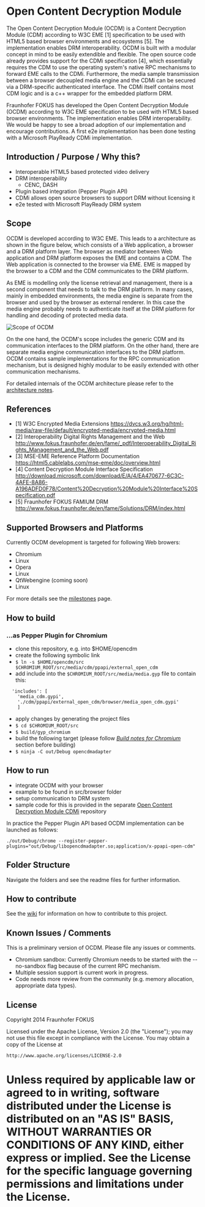 # Open Content Decryption Module

The Open Content Decryption Module (OCDM) is a Content Decryption Module (CDM) according to W3C EME [1] specification to be used with HTML5 based browser environments and ecosystems [5]. The implementation enables DRM interoperability.
OCDM is built with a modular concept in mind to be easily extendible and flexible. The open source code already provides support for the CDMi specification [4], which essentially requires the CDM to use the operating system's native RPC mechanisms to forward EME calls to the CDMi.
Furthermore, the media sample transmission between a browser decoupled media engine and the CDMi can be secured via a DRM-specific authenticated interface. The CDMi itself contains most CDM logic and is a c++ wrapper for the embedded platform DRM.

Fraunhofer FOKUS has developed the Open Content Decryption Module (OCDM) according to W3C EME specification to be used with HTML5 based browser environments. The implementation enables DRM interoperability. We would be happy to see a broad adoption of our implementation and encourage contributions. A first e2e implementation has been done testing with a Microsoft PlayReady CDMi implementation.

## Introduction / Purpose / Why this?

* Interoperable HTML5 based protected video delivery
* DRM interoperability
  * CENC, DASH
* Plugin based integration (Pepper Plugin API)
* CDMi allows open source browsers to support DRM without licensing it
* e2e tested with Microsoft PlayReady DRM system

## Scope

OCDM is developed according to W3C EME. This leads to a architecture as shown in the figure below, which consists of a Web application, a browser and a DRM platform layer. The browser as mediator between Web application and DRM platform exposes the EME and contains a CDM. The Web application is connected to the browser via EME. EME is mapped by the browser to a CDM and the CDM communicates to the DRM platform.

As EME is modelling only the license retrieval and management, there is a second component that needs to talk to the DRM platform. In many cases, mainly in embedded environments, the media engine is separate from the browser and used by the browser as external renderer. In this case the media engine probably needs to authenticate itself at the DRM platform for handling and decoding of protected media data.

![Scope of OCDM](https://raw.githubusercontent.com/fraunhoferfokus/open-content-decryption-module/master/docs/img/ocdm_scope.png "Scope of OCDM") 

On the one hand, the OCDM's scope includes the generic CDM and its communication interfaces to the DRM platform. On the other hand, there are separate media engine communication interfaces to the DRM platform. OCDM contains sample implementations for the RPC communication mechanism, but is designed highly modular to be easily extended with other communication mechanisms.

For detailed internals of the OCDM architecture please refer to the [architecture notes](./docs/architecture_notes_ocdm.md).

## References

* [1] W3C Encrypted Media Extensions https://dvcs.w3.org/hg/html-media/raw-file/default/encrypted-media/encrypted-media.html
* [2] Interoperability Digital Rights Management and the Web http://www.fokus.fraunhofer.de/en/fame/_pdf/Interoperability_Digital_Rights_Management_and_the_Web.pdf
* [3] MSE-EME Reference Platform Documentation https://html5.cablelabs.com/mse-eme/doc/overview.html
* [4] Content Decryption Module Interface Specification http://download.microsoft.com/download/E/A/4/EA470677-6C3C-4AFE-8A86-A196ADFD0F78/Content%20Decryption%20Module%20Interface%20Specification.pdf
* [5] Fraunhofer FOKUS FAMIUM DRM http://www.fokus.fraunhofer.de/en/fame/Solutions/DRM/index.html

## Supported Browsers and Platforms

Currently OCDM development is targeted for following Web browers:

* Chromium
 * Linux
* Opera
 * Linux
* QtWebengine (coming soon)
 * Linux

For more details see the [milestones](https://github.com/fraunhoferfokus/open-content-decryption-module/milestones) page.

## How to build

### ...as Pepper Plugin for Chromium
* clone this repository, e.g. into $HOME/opencdm
* create the following symbolic link
 * ```$ ln -s $HOME/opencdm/src $CHROMIUM_ROOT/src/media/cdm/ppapi/external_open_cdm```
* add include into the ```$CHROMIUM_ROOT/src/media/media.gyp``` file to contain this:
```
  'includes': [
    'media_cdm.gypi',
    './cdm/ppapi/external_open_cdm/browser/media_open_cdm.gypi'
    ]
```
* apply changes by generating the project files
 * ```$ cd $CHROMIUM_ROOT/src```
 * ```$ build/gyp_chromium```
* build the following target (please follow *[Build notes for Chromium](docs/build_notes_chromium.md)* section before building)
 * ```$ ninja -C out/Debug opencdmadapter```

## How to run
* integrate OCDM with your browser
 * example to be found in src/browser folder
* setup communication to DRM system
 * sample code for this is provided in the separate [Open Content Decryption Module CDMi](https://github.com/fraunhoferfokus/open-content-decryption-module-cdmi) repository

In practice the Pepper Plugin API based OCDM implementation can be launched as follows:

```
./out/Debug/chrome --register-pepper-plugins="out/Debug/libopencdmadapter.so;application/x-ppapi-open-cdm"
```

## Folder Structure

Navigate the folders and see the readme files for further information.

## How to contribute

See the [wiki](https://github.com/fraunhoferfokus/open-content-decryption-module/wiki) for information on how to contribute to this project.

## Known Issues / Comments

This is a preliminary version of OCDM. Please file any issues or comments.

* Chromium sandbox: Currently Chromium needs to be started with the --no-sandbox flag because of the current RPC mechanism.
* Multiple session support is current work in progress.
* Code needs more review from the community (e.g. memory allocation, appropriate data types).

## License

Copyright 2014 Fraunhofer FOKUS

Licensed under the Apache License, Version 2.0 (the "License");
you may not use this file except in compliance with the License.
You may obtain a copy of the License at

    http://www.apache.org/licenses/LICENSE-2.0

Unless required by applicable law or agreed to in writing, software
distributed under the License is distributed on an "AS IS" BASIS,
WITHOUT WARRANTIES OR CONDITIONS OF ANY KIND, either express or implied.
See the License for the specific language governing permissions and
limitations under the License.
=======

